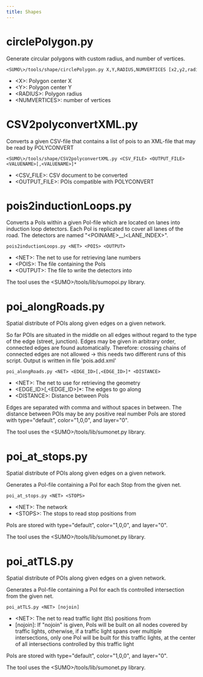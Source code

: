 ```yaml
---
title: Shapes
---
```


# circlePolygon.py

Generate circular polygons with custom radius, and number of vertices.

```
<SUMO\>/tools/shape/circlePolygon.py X,Y,RADIUS,NUMVERTICES [x2,y2,radius2,points2] ....
```

- <X\>: Polygon center X
- <Y\>: Polygon center Y
- <RADIUS\>: Polygon radius
- <NUMVERTICES\>: number of vertices

# CSV2polyconvertXML.py

Converts a given CSV-file that contains a list of pois to an XML-file that may be read by POLYCONVERT

```
<SUMO\>/tools/shape/CSV2polyconvertXML.py <CSV_FILE> <OUTPUT_FILE> <VALUENAME>[,<VALUENAME>]*
```

- <CSV_FILE\>: CSV document to be converted
- <OUTPUT_FILE\>: POIs compatible with POLYCONVERT

# pois2inductionLoops.py

Converts a PoIs within a given PoI-file which are located on lanes into
induction loop detectors. Each PoI is replicated to cover all lanes of
the road. The detectors are named "<POINAME\>__l<LANE_INDEX\>".

```
pois2inductionLoops.py <NET> <POIS> <OUTPUT>
```

- <NET\>: The net to use for retrieving lane numbers
- <POIS\>: The file containing the PoIs
- <OUTPUT\>: The file to write the detectors into

The tool uses the <SUMO\>/tools/lib/sumopoi.py library.

# poi_alongRoads.py

Spatial distribute of POIs along given edges on a given network.

So far POIs are situated in the middle on all edges without regard to
the type of the edge (street, junction). Edges may be given in arbitrary
order, connected edges are found automatically. Therefore: crossing
chains of connected edges are not allowed -\> this needs two different
runs of this script. Output is written in file 'pois.add.xml'

```
poi_alongRoads.py <NET> <EDGE_ID>[,<EDGE_ID>]* <DISTANCE>
```

- <NET\>: The net to use for retrieving the geometry
- <EDGE_ID\>\[,<EDGE_ID\>\]\*: The edges to go along
- <DISTANCE\>: Distance between PoIs

Edges are separated with comma and without spaces in between. The
distance between POIs may be any positive real number PoIs are stored
with type="default", color="1,0,0", and layer="0".

The tool uses the <SUMO\>/tools/lib/sumonet.py library.

# poi_at_stops.py

Spatial distribute of POIs along given edges on a given network.

Generates a PoI-file containing a PoI for each Stop from the given net.

```
poi_at_stops.py <NET> <STOPS>
```

- <NET\>: The network
- <STOPS\>: The stops to read stop positions from

PoIs are stored with type="default", color="1,0,0", and layer="0".

The tool uses the <SUMO\>/tools/lib/sumonet.py library.

# poi_atTLS.py

Spatial distribute of POIs along given edges on a given network.

Generates a PoI-file containing a PoI for each tls controlled
intersection from the given net.

```
poi_atTLS.py <NET> [nojoin]
```

- <NET\>: The net to read traffic light (tls) positions from
- \[nojoin\]: If "nojoin" is given, PoIs will be built on all nodes
  covered by traffic lights, otherwise, if a traffic light spans over
  multiple intersections, only one PoI will be built for this traffic
  lights, at the center of all intersections controlled by this
  traffic light

PoIs are stored with type="default", color="1,0,0", and layer="0".

The tool uses the <SUMO\>/tools/lib/sumonet.py library.
